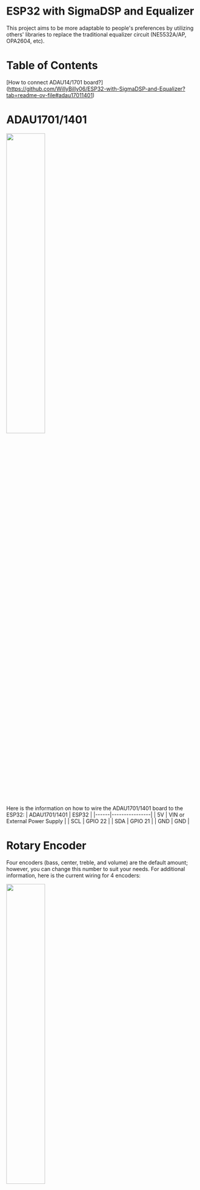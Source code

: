 # ESP32 with SigmaDSP and Equalizer


This project aims to be more adaptable to people's preferences by utilizing others' libraries to replace the traditional equalizer circuit (NE5532A/AP, OPA2604, etc). 

# Table of Contents
[How to connect ADAU14/1701 board?] (https://github.com/WillyBilly06/ESP32-with-SigmaDSP-and-Equalizer?tab=readme-ov-file#adau17011401)

# ADAU1701/1401
<img src="https://github.com/user-attachments/assets/1dbf24c0-6796-4ced-b171-13d30fe7abb2" width=45% height=45%>

Here is the information on how to wire the ADAU1701/1401 board to the ESP32:
| ADAU1701/1401  | ESP32 |
|------|----------------|
| 5V | VIN or External Power Supply |
| SCL | GPIO 22 |
| SDA | GPIO 21 |
| GND | GND |

# Rotary Encoder
Four encoders (bass, center, treble, and volume) are the default amount; however, you can change this number to suit your needs.
For additional information, here is the current wiring for 4 encoders:

<img src="https://user-images.githubusercontent.com/72125448/213977013-4a5b1336-3c5c-4319-94e6-383daaa219d4.jpg" width=45% height=45%>

| Rotary Encoder (Bass) | ESP32 |
|------|----------------|
| VIN | 3.3V |
| CLK | GPIO 21 |
| DT | GPIO 22 |
| GND | GND |

| Rotary Encoder (Middle) | ESP32 |
|------|----------------|
| VIN | 3.3V |
| CLK | GPIO 16 |
| DT | GPIO 4 |
| GND | GND |

| Rotary Encoder (Treble) | ESP32 |
|------|----------------|
| VIN | 3.3V |
| CLK | GPIO 5 |
| DT | GPIO 17 |
| GND | GND |

| Rotary Encoder (Volume) | ESP32 |
|------|----------------|
| VIN | 3.3V |
| CLK | GPIO 27 |
| DT | GPIO 14 |
| GND | GND |

# WS2812B LED Strip
Regarding the LED, the Arduino file sets that there will be four strips. Each strip will include eleven LEDs in total, with the first LED of the four strips being illuminated to indicate a zero. It is also advised to use an external power source because the LEDs will take a significant amount of current.
For additional information, here is the current wiring for 4 LED strips:

<img src="https://user-images.githubusercontent.com/72125448/217063951-24d0d14b-80ca-4c57-81b6-0bb9044d79c7.jpg" width=45% height=45%>

| WS2812B (Bass) | ESP32 |
|------|----------------|
| VCC | External 5V Power Supply|
| DIN | GPIO 33 |
| GND | GND |

| WS2812B (Middle) | ESP32 |
|------|----------------|
| VCC | External 5V Power Supply |
| DIN | GPIO 32 |
| GND | GND |

| WS2812B (Treble) | ESP32 |
|------|----------------|
| VCC | External 5V Power Supply |
| DIN | GPIO 18 |
| GND | GND |

| WS2812B (Volume) | ESP32 |
|------|----------------|
| VCC | External 5V Power Supply |
| DIN | GPIO 19 |
| GND | GND |

# Libraries Requirement
https://github.com/MCUdude/SigmaDSP <br />
https://github.com/igorantolic/ai-esp32-rotary-encoder <br />
https://github.com/adafruit/Adafruit_NeoPixel
# LICENSE
Apache License

